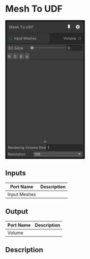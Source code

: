 # Mesh To UDF
![Mixture.MeshToUDF](../../images/Mixture.MeshToUDF.png)
## Inputs
Port Name | Description
--- | ---
Input Meshes | 

## Output
Port Name | Description
--- | ---
Volume | 

## Description

